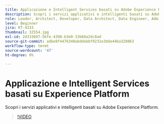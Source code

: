```yaml
---
title: Applicazione e Intelligent Services basati su Adobe Experience Platform
description: Scopri i servizi applicativi e intelligenti basati su Adobe Experience Platform.
role: Leader, Architect, Developer, Data Architect, Data Engineer, Admin, User
level: Beginner
jira: KT-4333
thumbnail: 32554.jpg
exl-id: 24333697-56fe-4398-b3e0-33b68a2dc8ad
source-git-commit: adbe8f4476340abddebbf9231e3dde44ba328063
workflow-type: tm+mt
source-wordcount: '47'
ht-degree: 0%

---
```


# Applicazione e Intelligent Services basati su Experience Platform

Scopri i servizi applicativi e intelligenti basati su Adobe Experience Platform.

>[!VIDEO](https://video.tv.adobe.com/v/32554?quality=12&learn=on)

